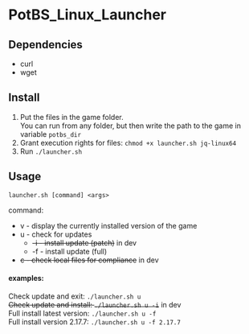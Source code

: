 
# PotBS_Linux_Launcher
## Dependencies
 - curl 
 - wget

## Install
1. Put the files in the game folder.  
You can run from any folder, but then write the path to the game in variable `potbs_dir`
2. Grant execution rights for files: `chmod +x launcher.sh jq-linux64`
3. Run `./launcher.sh`

## Usage

    launcher.sh [command] <args>
command:

 - v  - display the currently installed version of the game
 - u  - check for updates
	 - ~~-i - install update (patch)~~ in dev
	 - -f - install update (full)
 - ~~c  - check local files for compliance~~ in dev

#### examples:
Check update and exit:     `./launcher.sh u`  
~~Check update and install:    `./launcher.sh u -i`~~ in dev  
Full install latest version:    `./launcher.sh u -f`  
Full install version 2.17.7:  `./launcher.sh u -f 2.17.7`  
